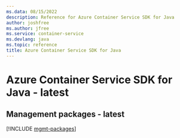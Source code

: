 ```yaml
---
ms.data: 08/15/2022
description: Reference for Azure Container Service SDK for Java
author: joshfree
ms.author: jfree
ms.service: container-service
ms.devlang: java
ms.topic: reference
title: Azure Container Service SDK for Java
---
```

# Azure Container Service SDK for Java - latest

## Management packages - latest
[!INCLUDE [mgmt-packages](container-service-mgmt-index.md)]